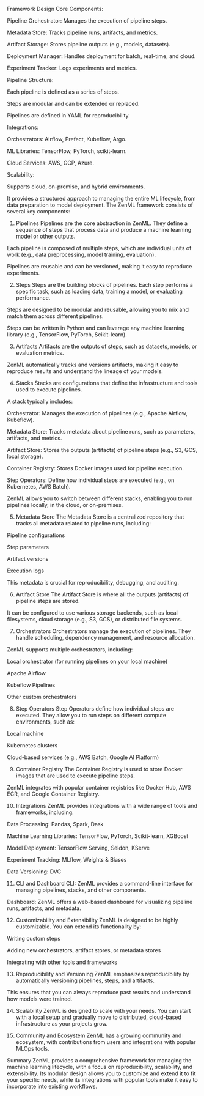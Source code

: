 Framework Design
Core Components:

Pipeline Orchestrator: Manages the execution of pipeline steps.

Metadata Store: Tracks pipeline runs, artifacts, and metrics.

Artifact Storage: Stores pipeline outputs (e.g., models, datasets).

Deployment Manager: Handles deployment for batch, real-time, and cloud.

Experiment Tracker: Logs experiments and metrics.

Pipeline Structure:

Each pipeline is defined as a series of steps.

Steps are modular and can be extended or replaced.

Pipelines are defined in YAML for reproducibility.

Integrations:

Orchestrators: Airflow, Prefect, Kubeflow, Argo.

ML Libraries: TensorFlow, PyTorch, scikit-learn.

Cloud Services: AWS, GCP, Azure.

Scalability:

Supports cloud, on-premise, and hybrid environments.



It provides a structured approach to managing the entire ML lifecycle, from data preparation to model deployment. The ZenML framework consists of several key components:

1. Pipelines
Pipelines are the core abstraction in ZenML. They define a sequence of steps that process data and produce a machine learning model or other outputs.

Each pipeline is composed of multiple steps, which are individual units of work (e.g., data preprocessing, model training, evaluation).

Pipelines are reusable and can be versioned, making it easy to reproduce experiments.

2. Steps
Steps are the building blocks of pipelines. Each step performs a specific task, such as loading data, training a model, or evaluating performance.

Steps are designed to be modular and reusable, allowing you to mix and match them across different pipelines.

Steps can be written in Python and can leverage any machine learning library (e.g., TensorFlow, PyTorch, Scikit-learn).

3. Artifacts
Artifacts are the outputs of steps, such as datasets, models, or evaluation metrics.

ZenML automatically tracks and versions artifacts, making it easy to reproduce results and understand the lineage of your models.

4. Stacks
Stacks are configurations that define the infrastructure and tools used to execute pipelines.

A stack typically includes:

Orchestrator: Manages the execution of pipelines (e.g., Apache Airflow, Kubeflow).

Metadata Store: Tracks metadata about pipeline runs, such as parameters, artifacts, and metrics.

Artifact Store: Stores the outputs (artifacts) of pipeline steps (e.g., S3, GCS, local storage).

Container Registry: Stores Docker images used for pipeline execution.

Step Operators: Define how individual steps are executed (e.g., on Kubernetes, AWS Batch).

ZenML allows you to switch between different stacks, enabling you to run pipelines locally, in the cloud, or on-premises.

5. Metadata Store
The Metadata Store is a centralized repository that tracks all metadata related to pipeline runs, including:

Pipeline configurations

Step parameters

Artifact versions

Execution logs

This metadata is crucial for reproducibility, debugging, and auditing.

6. Artifact Store
The Artifact Store is where all the outputs (artifacts) of pipeline steps are stored.

It can be configured to use various storage backends, such as local filesystems, cloud storage (e.g., S3, GCS), or distributed file systems.

7. Orchestrators
Orchestrators manage the execution of pipelines. They handle scheduling, dependency management, and resource allocation.

ZenML supports multiple orchestrators, including:

Local orchestrator (for running pipelines on your local machine)

Apache Airflow

Kubeflow Pipelines

Other custom orchestrators

8. Step Operators
Step Operators define how individual steps are executed. They allow you to run steps on different compute environments, such as:

Local machine

Kubernetes clusters

Cloud-based services (e.g., AWS Batch, Google AI Platform)

9. Container Registry
The Container Registry is used to store Docker images that are used to execute pipeline steps.

ZenML integrates with popular container registries like Docker Hub, AWS ECR, and Google Container Registry.

10. Integrations
ZenML provides integrations with a wide range of tools and frameworks, including:

Data Processing: Pandas, Spark, Dask

Machine Learning Libraries: TensorFlow, PyTorch, Scikit-learn, XGBoost

Model Deployment: TensorFlow Serving, Seldon, KServe

Experiment Tracking: MLflow, Weights & Biases

Data Versioning: DVC

11. CLI and Dashboard
CLI: ZenML provides a command-line interface for managing pipelines, stacks, and other components.

Dashboard: ZenML offers a web-based dashboard for visualizing pipeline runs, artifacts, and metadata.

12. Customizability and Extensibility
ZenML is designed to be highly customizable. You can extend its functionality by:

Writing custom steps

Adding new orchestrators, artifact stores, or metadata stores

Integrating with other tools and frameworks

13. Reproducibility and Versioning
ZenML emphasizes reproducibility by automatically versioning pipelines, steps, and artifacts.

This ensures that you can always reproduce past results and understand how models were trained.

14. Scalability
ZenML is designed to scale with your needs. You can start with a local setup and gradually move to distributed, cloud-based infrastructure as your projects grow.

15. Community and Ecosystem
ZenML has a growing community and ecosystem, with contributions from users and integrations with popular MLOps tools.

Summary
ZenML provides a comprehensive framework for managing the machine learning lifecycle, with a focus on reproducibility, scalability, and extensibility. Its modular design allows you to customize and extend it to fit your specific needs, while its integrations with popular tools make it easy to incorporate into existing workflows.